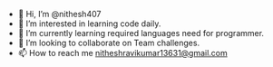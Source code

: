 - 👋 Hi, I’m @nithesh407
- 👀 I’m interested in learning code daily.
- 🌱 I’m currently learning required languages need for programmer.
- 💞️ I’m looking to collaborate on Team challenges.
- 📫 How to reach me nitheshravikumar13631@gmail.com

<!---
nithesh407/nithesh407 is a ✨ special ✨ repository because its `README.md` (this file) appears on your GitHub profile.
You can click the Preview link to take a look at your changes.
--->
